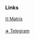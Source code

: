 ### Links
[⛓️ Matrix](https://matrix.to/#/@mlwr:matrix.org)

[✈️ Telegram](https://t.me/nillability)
